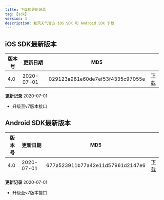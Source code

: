 ```yaml
---
title: 下载和更新记录
tag: [sdk]
version: 3
description: 和风天气官方 iOS SDK 和 Android SDK 下载
---
```

## iOS SDK最新版本

|版本号|更新日期|MD5||
|---|---|---|:---:|
|4.0 |2020-07-01| 029123a961e60de7ef53f4335c97055e |[下载](https://a.hecdn.net/download/api_sdk/HeWeather_iOS_SDK_Pub_V4.0.zip)|

**更新记录** 2020-07-01
* 升级至v7版本接口

## Android SDK最新版本

|版本号|更新日期|MD5||
|---|---|---|:---:|
|4.0 |2020-07-01| 677a523911b77a42e11d57961d2147e6 |[下载](https://a.hecdn.net/download/api_sdk/HeWeather_Public_Android_V4.0.jar)|

**更新记录** 2020-07-01
* 升级至v7版本接口